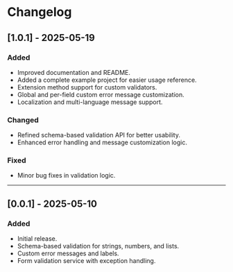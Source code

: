 # Changelog

## [1.0.1] - 2025-05-19

### Added
- Improved documentation and README.
- Added a complete example project for easier usage reference.
- Extension method support for custom validators.
- Global and per-field custom error message customization.
- Localization and multi-language message support.

### Changed
- Refined schema-based validation API for better usability.
- Enhanced error handling and message customization logic.

### Fixed
- Minor bug fixes in validation logic.

---

## [0.0.1] - 2025-05-10

### Added
- Initial release.
- Schema-based validation for strings, numbers, and lists.
- Custom error messages and labels.
- Form validation service with exception handling.
